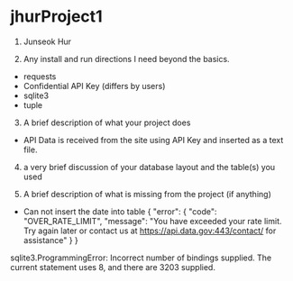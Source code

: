 # jhurProject1
1. Junseok Hur

2. Any install and run directions I need beyond the basics.
- requests
- Confidential API Key (differs by users)
- sqlite3
- tuple

3. A brief description of what your project does
- API Data is received from the site using API Key and inserted as a text file.

4. a very brief discussion of your database layout and the table(s) you used

5. A brief description of what is missing from the project (if anything)
- Can not insert the date into table
{
  "error": {
    "code": "OVER_RATE_LIMIT",
    "message": "You have exceeded your rate limit. Try again later or contact us at https://api.data.gov:443/contact/ for assistance"
  }
}
  
sqlite3.ProgrammingError: Incorrect number of bindings supplied. The current statement uses 8, and there are 3203 supplied.